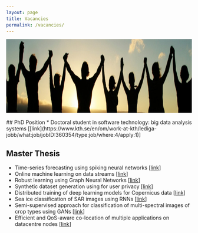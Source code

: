 ```yaml
---
layout: page
title: Vacancies
permalink: /vacancies/
---
```


<center><img src="/images/people.jpg" width="1000" height="200" align="center"></center>

<br>
## PhD Position
* Doctoral student in software technology: big data analysis systems [[link](https://www.kth.se/en/om/work-at-kth/lediga-jobb/what:job/jobID:360354/type:job/where:4/apply:1)]

<br>

## Master Thesis
* Time-series forecasting using spiking neural networks [[link](https://people.kth.se/~vladv/Master%20thesis%20Topics.pdf)]
* Online machine learning on data streams [[link](https://people.kth.se/~vladv/Master%20thesis%20Topics.pdf)]
* Robust learning using Graph Neural Networks [[link](https://people.kth.se/~vladv/Master%20thesis%20Topics.pdf)]
* Synthetic dataset generation using for user privacy [[link](https://people.kth.se/~vladv/Master%20thesis%20Topics.pdf)]
* Distributed training of deep learning models for Copernicus data [[link](https://people.kth.se/~vladv/Distributed_DL_training.pdf)]
* Sea ice classification of SAR images using RNNs [[link](https://people.kth.se/~vladv/Polar_food_Security_UseCases.pdf)]
* Semi-supervised approach for classification of multi-spectral images of crop types using GANs [[link](https://people.kth.se/~vladv/Polar_food_Security_UseCases.pdf)]
* Efficient and QoS-aware co-location of multiple applications on datacentre nodes [[link](https://people.kth.se/~vladv/master-thesis-topic-2020.pdf)]



